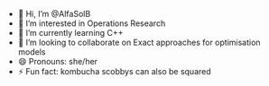 - 👋 Hi, I’m @AlfaSolB
- 👀 I’m interested in Operations Research
- 🌱 I’m currently learning C++
- 💞️ I’m looking to collaborate on Exact approaches for optimisation models
- 😄 Pronouns: she/her
- ⚡ Fun fact: kombucha scobbys can also be squared

<!---
AlfaSolB/AlfaSolB is a ✨ special ✨ repository because its `README.md` (this file) appears on your GitHub profile.
You can click the Preview link to take a look at your changes.
--->
